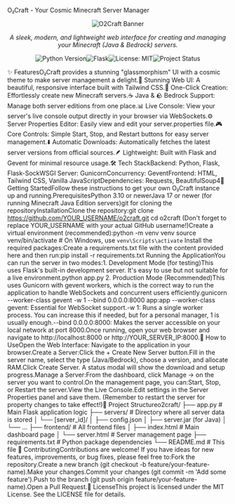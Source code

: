 O₂Craft - Your Cosmic Minecraft Server Manager<p align="center"><img src="https://placehold.co/600x300/01000a/8b5cf6?text=O%E2%82%82Craft&font=raleway" alt="O2Craft Banner"></p><p align="center"><em>A sleek, modern, and lightweight web interface for creating and managing your Minecraft (Java & Bedrock) servers.</em></p><p align="center"><img src="https://img.shields.io/badge/Python-3.10%2B-blue.svg?style=for-the-badge&logo=python" alt="Python Version"><img src="https://img.shields.io/badge/Framework-Flask-black.svg?style=for-the-badge&logo=flask" alt="Flask"><img src="https://img.shields.io/badge/License-MIT-green.svg?style=for-the-badge" alt="License: MIT"><img src="https://img.shields.io/badge/Status-Active-brightgreen.svg?style=for-the-badge" alt="Project Status"></p>✨ FeaturesO₂Craft provides a stunning "glassmorphism" UI with a cosmic theme to make server management a delight.🌌 Stunning Web UI: A beautiful, responsive interface built with Tailwind CSS.🚀 One-Click Creation: Effortlessly create new Minecraft servers.☕ Java & 🪨 Bedrock Support: Manage both server editions from one place.📊 Live Console: View your server's live console output directly in your browser via WebSockets.⚙️ Server Properties Editor: Easily view and edit your server.properties file.🎮 Core Controls: Simple Start, Stop, and Restart buttons for easy server management.⬇️ Automatic Downloads: Automatically fetches the latest server versions from official sources.🪶 Lightweight: Built with Flask and Gevent for minimal resource usage.🛠️ Tech StackBackend: Python, Flask, Flask-SockWSGI Server: GunicornConcurrency: GeventFrontend: HTML, Tailwind CSS, Vanilla JavaScriptDependencies: Requests, BeautifulSoup4🚀 Getting StartedFollow these instructions to get your own O₂Craft instance up and running.PrerequisitesPython 3.10 or newerJava 17 or newer (for running Minecraft Java Edition servers)git for cloning the repositoryInstallationClone the repository:git clone https://github.com/YOUR_USERNAME/o2craft.git
cd o2craft
(Don't forget to replace YOUR_USERNAME with your actual GitHub username!)Create a virtual environment (recommended):python -m venv venv
source venv/bin/activate  # On Windows, use `venv\Scripts\activate`
Install the required packages:Create a requirements.txt file with the content provided here and then run:pip install -r requirements.txt
Running the ApplicationYou can run the server in two modes:1. Development Mode (for testing)This uses Flask's built-in development server. It's easy to use but not suitable for a live environment.python app.py
2. Production Mode (Recommended)This uses Gunicorn with gevent workers, which is the correct way to run the application to handle WebSockets and concurrent users efficiently.gunicorn --worker-class gevent -w 1 --bind 0.0.0.0:8000 app:app
--worker-class gevent: Essential for WebSocket support.-w 1: Runs a single worker process. You can increase this if needed, but for a personal manager, 1 is usually enough.--bind 0.0.0.0:8000: Makes the server accessible on your local network at port 8000.Once running, open your web browser and navigate to http://localhost:8000 or http://YOUR_SERVER_IP:8000.📖 How to UseOpen the Web Interface: Navigate to the application in your browser.Create a Server:Click the + Create New Server button.Fill in the server name, select the type (Java/Bedrock), choose a version, and allocate RAM.Click Create Server. A status modal will show the download and setup progress.Manage a Server:From the dashboard, click Manage → on the server you want to control.On the management page, you can:Start, Stop, or Restart the server.View the Live Console.Edit settings in the Server Properties panel and save them. (Remember to restart the server for property changes to take effect!)📁 Project Structureo2craft/
├── app.py                  # Main Flask application logic
├── servers/                # Directory where all server data is stored
│   └── [server_id]/
│       ├── config.json
│       ├── server.jar (for Java)
│       └── ...
├── frontend/               # All frontend files
│   ├── index.html          # Main dashboard page
│   └── server.html         # Server management page
├── requirements.txt        # Python package dependencies
└── README.md               # This file
🤝 ContributingContributions are welcome! If you have ideas for new features, improvements, or bug fixes, please feel free to:Fork the repository.Create a new branch (git checkout -b feature/your-feature-name).Make your changes.Commit your changes (git commit -m 'Add some feature').Push to the branch (git push origin feature/your-feature-name).Open a Pull Request.📄 LicenseThis project is licensed under the MIT License. See the LICENSE file for details.
